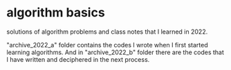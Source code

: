 # algorithm basics

solutions of algorithm problems and class notes that I learned in 2022. 

"archive_2022_a" folder contains the codes I wrote when I first started learning algorithms.
And in "archive_2022_b" folder there are the codes that I have written and deciphered in the next process.

